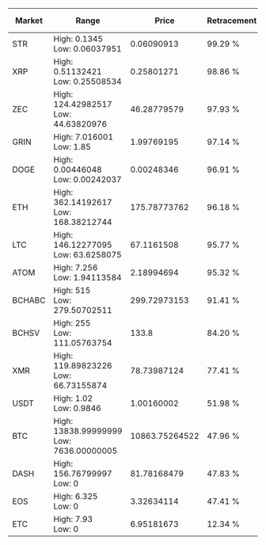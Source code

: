 | Market | Range | Price| Retracement | Doubles to 50% |
| --- | --- | --- | --- | --- |
| STR | High: 0.1345<br />Low: 0.06037951 | 0.06090913 | 99.29 % | 1.60 |
| XRP | High: 0.51132421<br />Low: 0.25508534 | 0.25801271 | 98.86 % | 1.49 |
| ZEC | High: 124.42982517<br />Low: 44.63820976 | 46.28779579 | 97.93 % | 1.83 |
| GRIN | High: 7.016001<br />Low: 1.85 | 1.99769195 | 97.14 % | 2.22 |
| DOGE | High: 0.00446048<br />Low: 0.00242037 | 0.00248346 | 96.91 % | 1.39 |
| ETH | High: 362.14192617<br />Low: 168.38212744 | 175.78773762 | 96.18 % | 1.51 |
| LTC | High: 146.12277095<br />Low: 63.6258075 | 67.1161508 | 95.77 % | 1.56 |
| ATOM | High: 7.256<br />Low: 1.94113584 | 2.18994694 | 95.32 % | 2.10 |
| BCHABC | High: 515<br />Low: 279.50702511 | 299.72973153 | 91.41 % | 1.33 |
| BCHSV | High: 255<br />Low: 111.05763754 | 133.8 | 84.20 % | 1.37 |
| XMR | High: 119.89823226<br />Low: 66.73155874 | 78.73987124 | 77.41 % | 1.19 |
| USDT | High: 1.02<br />Low: 0.9846 | 1.00160002 | 51.98 % | 1.00 |
| BTC | High: 13838.99999999<br />Low: 7636.00000005 | 10863.75264522 | 47.96 % | 0.00 |
| DASH | High: 156.76799997<br />Low: 0 | 81.78168479 | 47.83 % | 0.00 |
| EOS | High: 6.325<br />Low: 0 | 3.32634114 | 47.41 % | 0.00 |
| ETC | High: 7.93<br />Low: 0 | 6.95181673 | 12.34 % | 0.00 |
